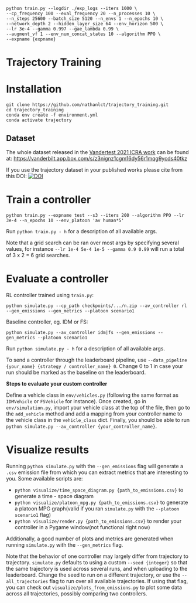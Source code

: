 ```
python train.py --logdir ./exp_logs --iters 1000 \
--cp_frequency 100 --eval_frequency 20 --n_processes 10 \
--n_steps 25600 --batch_size 5120 --n_envs 1 --n_epochs 10 \
--network_depth 2 --hidden_layer_size 64 --env_horizon 500 \
--lr 3e-4 --gamma 0.997 --gae_lambda 0.99 \
--augment_vf 1 --env_num_concat_states 10 --algorithm PPO \
--expname {expname}
```


# Trajectory Training

# Installation

```
git clone https://github.com/nathanlct/trajectory_training.git
cd trajectory_training
conda env create -f environment.yml
conda activate trajectory
```

## Dataset

The whole dataset released in the [Vandertest 2021 ICRA work](https://github.com/nathanlct/trajectory-training-icra/) can be found at: https://vanderbilt.app.box.com/s/z3nignz1cgm16dy56r1mqg9ycds40tkz

If you use the trajectory dataset in your published works please cite from this DOI: [![DOI](https://zenodo.org/badge/DOI/10.5281/zenodo.6366761.svg)](https://doi.org/10.5281/zenodo.6366761)

# Train a controller

```
python train.py --expname test --s3 --iters 200 --algorithm PPO --lr 3e-4 --n_epochs 10 --env_platoon 'av human*5'
```

Run `python train.py - h` for a description of all available args.

Note that a grid search can be ran over most args by specifying several values, for instance `--lr 1e-4 5e-4 1e-5 --gamma 0.9 0.99` will run a total of 3 x 2 = 6 grid searches.

# Evaluate a controller

RL controller trained using `train.py`:

```
python simulate.py --cp_path checkpoints/.../n.zip --av_controller rl --gen_emissions --gen_metrics --platoon scenario1
```

Baseline controller, eg. IDM or FS:

```
python simulate.py --av_controller idm|fs --gen_emissions --gen_metrics --platoon scenario1
```

Run `python simulate.py - h` for a description of all available args.

To send a controller through the leaderboard pipeline, use `--data_pipeline {your_name} {strategy / controller_name} 0`.
Change 0 to 1 in case your run should be marked as the baseline on the leaderboard.

**Steps to evaluate your custom controller**

Define a vehicle class in `env/vehicles.py` (following the same format as `IDMVehicle` or `FSVehicle` for instance). Once created, go in `env/simulation.py`, import your vehicle class at the top of the file, then go to the `add_vehicle` method and add a mapping from your controller name to the vehicle class in the `vehicle_class` dict. Finally, you should be able to run `python simulate.py --av_controller {your_controller_name}`.

# Visualize results

Running `python simulate.py` with the `--gen_emissions` flag will generate a `.csv` emission file from which you can extract metrics that are interesting to you. Some available scripts are:

-   `python visualize/time_space_diagram.py {path_to_emissions.csv}` to generate a time - space diagram
-   `python visualize/platoon_mpg.py {path_to_emissions.csv}` to generate a platoon MPG graph(valid if you ran `simulate.py` with the `--platoon scenario1` flag)
-   `python visualize/render.py {path_to_emissions.csv}` to render your controller in a Pygame window(not functional right now)

Additionally, a good number of plots and metrics are generated when running `simulate.py` with the `--gen_metrics` flag.

Note that the behavior of one controller may largely differ from trajectory to trajectory. `simulate.py` defaults to using a custom `--seed {integer}` so that the same trajectory is used across several runs, and when uploading to the leaderboard. Change the seed to run on a different trajectory, or use the `--all_trajectories` flag to run over all available trajectories. If using that flag, you can check out `visualize/plots_from_emissions.py` to plot some data across all trajectories, possibly comparing two controllers.
